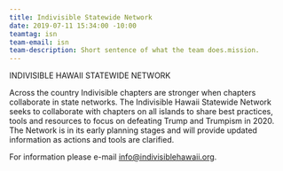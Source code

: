 ```yaml
---
title: Indivisible Statewide Network
date: 2019-07-11 15:34:00 -10:00
teamtag: isn
team-email: isn
team-description: Short sentence of what the team does.mission.
---
```


INDIVISIBLE HAWAII STATEWIDE NETWORK


Across the country Indivisible chapters are stronger when chapters collaborate in state networks.  The Indivisible Hawaii Statewide Network seeks to collaborate with chapters on all islands to share best practices, tools and resources to focus on defeating Trump and Trumpism  in 2020. The Network is in its early planning stages and will provide updated information as actions and tools are clarified.


For information please e-mail info@indivisiblehawaii.org.